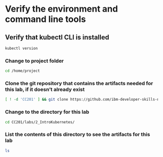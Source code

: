 # Verify the environment and command line tools

## Verify that kubectl CLI is installed

```sh
kubectl version
```

### Change to project folder

```sh
cd /home/project
```

### Clone the git repository that contains the artifacts needed for this lab, if it doesn’t already exist

```sh
[ ! -d 'CC201' ] && git clone https://github.com/ibm-developer-skills-network/CC201.git
```

### Change to the directory for this lab

```sh
cd CC201/labs/2_IntroKubernetes/
```

### List the contents of this directory to see the artifacts for this lab

```sh
ls
```
```